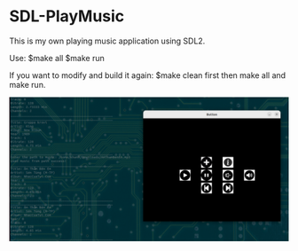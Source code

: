 # SDL-PlayMusic
This is my own playing music application using SDL2.

Use:
$make all
$make run

If you want to modify and build it again:
$make clean first then make all and make run.

![Image alt text](./Screenshot.png)
